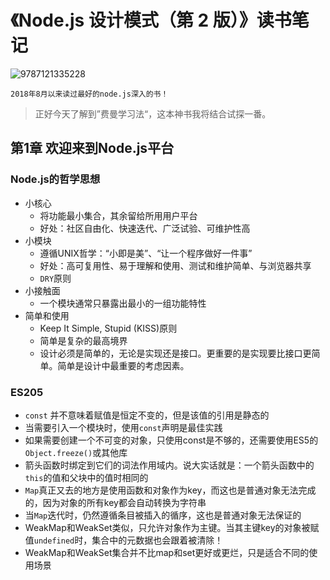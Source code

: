 # 《Node.js 设计模式（第 2 版）》读书笔记

![9787121335228](http://cdn.jerryshi.com/picgo/20180819235524.png)

    2018年8月以来读过最好的node.js深入的书！

> 正好今天了解到”费曼学习法“，这本神书我将结合试探一番。

## 第1章 欢迎来到Node.js平台

### Node.js的哲学思想

* 小核心
  * 将功能最小集合，其余留给所用用户平台
  * 好处：社区自由化、快速迭代、广泛试验、可维护性高
* 小模块
  * 遵循UNIX哲学：“小即是美”、“让一个程序做好一件事”
  * 好处：高可复用性、易于理解和使用、测试和维护简单、与浏览器共享
  * `DRY`原则
* 小接触面
  * 一个模块通常只暴露出最小的一组功能特性
* 简单和使用
  * Keep It  Simple, Stupid (KISS)原则
  * 简单是复杂的最高境界
  * 设计必须是简单的，无论是实现还是接口。更重要的是实现要比接口更简单。简单是设计中最重要的考虑因素。

### ES205

* `const` 并不意味着赋值是恒定不变的，但是该值的引用是静态的
* 当需要引入一个模块时，使用`const`声明是最佳实践
* 如果需要创建一个不可变的对象，只使用const是不够的，还需要使用ES5的`Object.freeze()`或其他库
* 箭头函数时绑定到它们的词法作用域内。说大实话就是：一个箭头函数中的`this`的值和父块中的值时相同的
* `Map`真正又去的地方是使用函数和对象作为key，而这也是普通对象无法完成的，因为对象的所有key都会自动转换为字符串
* 当`Map`迭代时，仍然遵循条目被插入的循序，这也是普通对象无法保证的
* WeakMap和WeakSet类似，只允许对象作为主键。当其主键key的对象被赋值`undefined`时，集合中的元数据也会跟着被清除！
* WeakMap和WeakSet集合并不比map和set更好或更烂，只是适合不同的使用场景